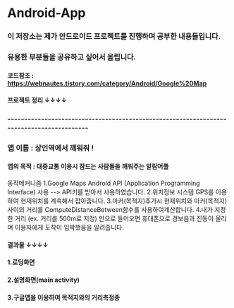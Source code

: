 # Android-App

### 이 저장소는 제가 안드로이드 프로젝트를 진행하며 공부한 내용들입니다. 
### 유용한 부분들을 공유하고 싶어서 올립니다.

#### 코드참조 : https://webnautes.tistory.com/category/Android/Google%20Map

#### 프로젝트 정리 ↓↓↓↓

### -----------------------------------------------------------------------------------------

### 앱 이름 : 상인역에서 깨워줘 !
#### 앱의 목적 : 대중교통 이용시 잠드는 사람들을 깨워주는 알람어플

 동작메커니즘
1.Google Maps Android API (Application Programming Interface) 사용
 --> API키를 받아서 사용하였습니다.
2.위치정보 시스템 GPS를 이용하여 현재위치를 계속해서 잡아줍니다.
3.마커(목적지)추가시 현재위치와 마커(목적지)사이의 거리를 
ComputeDistanceBetween함수를 사용하여계산합니다.
4.내가 지정한 거리 (ex. 거리를 500m로 지정) 안으로 들어오면 휴대폰으로 경보음과 진동이 울리며 이용자에게 도착이 임박했음을 알려줍니다.
#### 결과물  ↓↓↓↓
#### 1.로딩화면
#### 2.설명화면(main activity)
#### 3.구글맵을 이용하여 목적지와의 거리측정중

